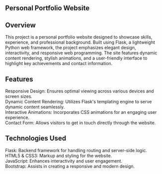 ## **Personal Portfolio Website**
## **Overview**
This project is a personal portfolio website designed to showcase skills, experience, and professional background. Built using Flask, a lightweight Python web framework, the project emphasizes elegant design, interactivity, and responsive web programming. The site features dynamic content rendering, stylish animations, and a user-friendly interface to highlight key achievements and contact information.

## **Features**
Responsive Design: Ensures optimal viewing across various devices and screen sizes.<br>
Dynamic Content Rendering: Utilizes Flask's templating engine to serve dynamic content seamlessly.<br>
Interactive Animations: Incorporates CSS animations for an engaging user experience.<br>
Contact Form: Allows visitors to get in touch directly through the website.<br>

## **Technologies Used**
Flask: Backend framework for handling routing and server-side logic.<br>
HTML5 & CSS3: Markup and styling for the website.<br>
JavaScript: Enhances interactivity and user engagement.<br>
Bootstrap: Assists in creating a responsive and modern design.<br>
